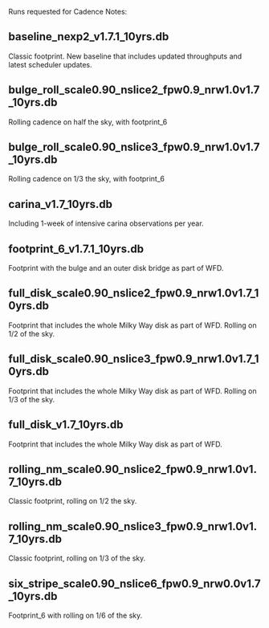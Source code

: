 Runs requested for Cadence Notes:

## baseline_nexp2_v1.7.1_10yrs.db
Classic footprint. New baseline that includes updated throughputs and latest scheduler updates.

## bulge_roll_scale0.90_nslice2_fpw0.9_nrw1.0v1.7_10yrs.db
Rolling cadence on half the sky, with footprint_6

## bulge_roll_scale0.90_nslice3_fpw0.9_nrw1.0v1.7_10yrs.db
Rolling cadence on 1/3 the sky, with footprint_6

## carina_v1.7_10yrs.db
Including 1-week of intensive carina observations per year.

## footprint_6_v1.7.1_10yrs.db
Footprint with the bulge and an outer disk bridge as part of WFD.

## full_disk_scale0.90_nslice2_fpw0.9_nrw1.0v1.7_10yrs.db
Footprint that includes the whole Milky Way disk as part of WFD. Rolling on 1/2 of the sky.

## full_disk_scale0.90_nslice3_fpw0.9_nrw1.0v1.7_10yrs.db
Footprint that includes the whole Milky Way disk as part of WFD. Rolling on 1/3 of the sky.

## full_disk_v1.7_10yrs.db
Footprint that includes the whole Milky Way disk as part of WFD. 

## rolling_nm_scale0.90_nslice2_fpw0.9_nrw1.0v1.7_10yrs.db
Classic footprint, rolling on 1/2 the sky.

## rolling_nm_scale0.90_nslice3_fpw0.9_nrw1.0v1.7_10yrs.db
Classic footprint, rolling on 1/3 of the sky.

## six_stripe_scale0.90_nslice6_fpw0.9_nrw0.0v1.7_10yrs.db
Footprint_6 with rolling on 1/6 of the sky. 
